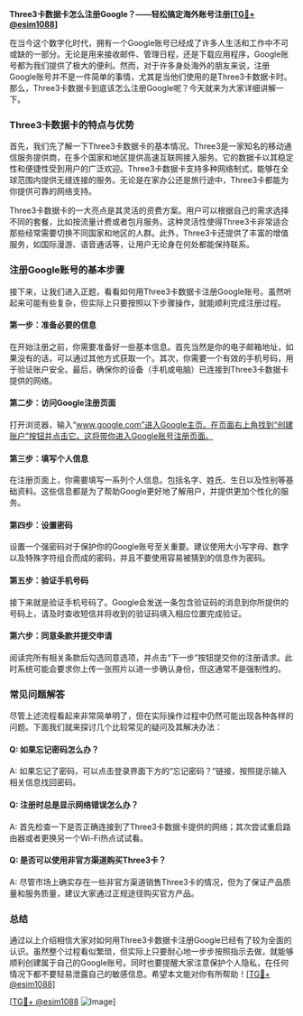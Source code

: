 **Three3卡数据卡怎么注册Google？——轻松搞定海外账号注册[[TG💪+ @esim1088](https://t.me/s/esim1088)]**

在当今这个数字化时代，拥有一个Google账号已经成了许多人生活和工作中不可或缺的一部分。无论是用来接收邮件、管理日程，还是下载应用程序，Google账号都为我们提供了极大的便利。然而，对于许多身处海外的朋友来说，注册Google账号并不是一件简单的事情，尤其是当他们使用的是Three3卡数据卡时。那么，Three3卡数据卡到底该怎么注册Google呢？今天就来为大家详细讲解一下。

### Three3卡数据卡的特点与优势

首先，我们先了解一下Three3卡数据卡的基本情况。Three3是一家知名的移动通信服务提供商，在多个国家和地区提供高速互联网接入服务。它的数据卡以其稳定性和便捷性受到用户的广泛欢迎。Three3卡数据卡支持多种网络制式，能够在全球范围内提供无缝连接的服务。无论是在家办公还是旅行途中，Three3卡都能为你提供可靠的网络支持。

Three3卡数据卡的一大亮点是其灵活的资费方案。用户可以根据自己的需求选择不同的套餐，比如按流量计费或者包月服务。这种灵活性使得Three3卡非常适合那些经常需要切换不同国家和地区的人群。此外，Three3卡还提供了丰富的增值服务，如国际漫游、语音通话等，让用户无论身在何处都能保持联系。

### 注册Google账号的基本步骤

接下来，让我们进入正题，看看如何用Three3卡数据卡注册Google账号。虽然听起来可能有些复杂，但实际上只要按照以下步骤操作，就能顺利完成注册过程。

#### 第一步：准备必要的信息

在开始注册之前，你需要准备好一些基本信息。首先当然是你的电子邮箱地址，如果没有的话，可以通过其他方式获取一个。其次，你需要一个有效的手机号码，用于验证账户安全。最后，确保你的设备（手机或电脑）已连接到Three3卡数据卡提供的网络。

#### 第二步：访问Google注册页面

打开浏览器，输入“www.google.com”进入Google主页。在页面右上角找到“创建账户”按钮并点击它。这将带你进入Google账号注册页面。

#### 第三步：填写个人信息

在注册页面上，你需要填写一系列个人信息。包括名字、姓氏、生日以及性别等基础资料。这些信息都是为了帮助Google更好地了解用户，并提供更加个性化的服务。

#### 第四步：设置密码

设置一个强密码对于保护你的Google账号至关重要。建议使用大小写字母、数字以及特殊字符组合而成的密码，并且不要使用容易被猜到的信息作为密码。

#### 第五步：验证手机号码

接下来就是验证手机号码了。Google会发送一条包含验证码的消息到你所提供的号码上，请及时查收短信并将收到的验证码填入相应位置完成验证。

#### 第六步：同意条款并提交申请

阅读完所有相关条款后勾选同意选项，并点击“下一步”按钮提交你的注册请求。此时系统可能会要求你上传一张照片以进一步确认身份，但这通常不是强制性的。

### 常见问题解答

尽管上述流程看起来非常简单明了，但在实际操作过程中仍然可能出现各种各样的问题。下面我们就来探讨几个比较常见的疑问及其解决办法：

#### Q: 如果忘记密码怎么办？
A: 如果忘记了密码，可以点击登录界面下方的“忘记密码？”链接，按照提示输入相关信息找回密码。

#### Q: 注册时总是显示网络错误怎么办？
A: 首先检查一下是否正确连接到了Three3卡数据卡提供的网络；其次尝试重启路由器或者更换另一个Wi-Fi热点试试看。

#### Q: 是否可以使用非官方渠道购买Three3卡？
A: 尽管市场上确实存在一些非官方渠道销售Three3卡的情况，但为了保证产品质量和服务质量，建议大家通过正规途径购买官方产品。

### 总结

通过以上介绍相信大家对如何用Three3卡数据卡注册Google已经有了较为全面的认识。虽然整个过程看似繁琐，但实际上只要耐心地一步步按照指示去做，就能够顺利创建属于自己的Google账号。同时也要提醒大家注意保护个人隐私，在任何情况下都不要轻易泄露自己的敏感信息。希望本文能对你有所帮助！[[TG💪+ @esim1088](https://t.me/s/esim1088)]

[[TG💪+ @esim1088](https://t.me/s/esim1088) ![Image](https://i.postimg.cc/4NQfJmqS/Snipaste-2025-05-13-00-14-12.png)]